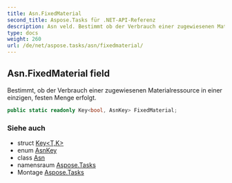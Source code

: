 ```yaml
---
title: Asn.FixedMaterial
second_title: Aspose.Tasks für .NET-API-Referenz
description: Asn veld. Bestimmt ob der Verbrauch einer zugewiesenen Materialressource in einer einzigen festen Menge erfolgt.
type: docs
weight: 260
url: /de/net/aspose.tasks/asn/fixedmaterial/
---
```

## Asn.FixedMaterial field

Bestimmt, ob der Verbrauch einer zugewiesenen Materialressource in einer einzigen, festen Menge erfolgt.

```csharp
public static readonly Key<bool, AsnKey> FixedMaterial;
```

### Siehe auch

* struct [Key&lt;T,K&gt;](../../key-2/)
* enum [AsnKey](../../asnkey/)
* class [Asn](../)
* namensraum [Aspose.Tasks](../../asn/)
* Montage [Aspose.Tasks](../../../)


